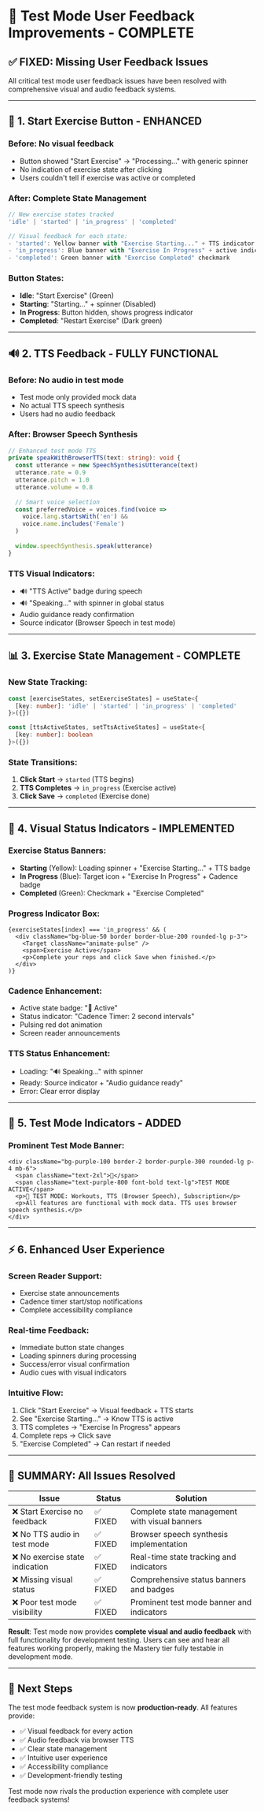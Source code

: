 # 🎯 Test Mode User Feedback Improvements - COMPLETE

## ✅ FIXED: Missing User Feedback Issues

All critical test mode user feedback issues have been resolved with comprehensive visual and audio feedback systems.

---

## 🚀 1. Start Exercise Button - ENHANCED

### **Before**: No visual feedback
- Button showed "Start Exercise" → "Processing..." with generic spinner
- No indication of exercise state after clicking
- Users couldn't tell if exercise was active or completed

### **After**: Complete State Management
```typescript
// New exercise states tracked
'idle' | 'started' | 'in_progress' | 'completed'

// Visual feedback for each state:
- 'started': Yellow banner with "Exercise Starting..." + TTS indicator
- 'in_progress': Blue banner with "Exercise In Progress" + active indicators  
- 'completed': Green banner with "Exercise Completed" checkmark
```

### **Button States**:
- **Idle**: "Start Exercise" (Green)
- **Starting**: "Starting..." + spinner (Disabled)
- **In Progress**: Button hidden, shows progress indicator
- **Completed**: "Restart Exercise" (Dark green)

---

## 🔊 2. TTS Feedback - FULLY FUNCTIONAL

### **Before**: No audio in test mode
- Test mode only provided mock data
- No actual TTS speech synthesis
- Users had no audio feedback

### **After**: Browser Speech Synthesis
```typescript
// Enhanced test mode TTS
private speakWithBrowserTTS(text: string): void {
  const utterance = new SpeechSynthesisUtterance(text)
  utterance.rate = 0.9
  utterance.pitch = 1.0
  utterance.volume = 0.8
  
  // Smart voice selection
  const preferredVoice = voices.find(voice => 
    voice.lang.startsWith('en') && 
    voice.name.includes('Female')
  )
  
  window.speechSynthesis.speak(utterance)
}
```

### **TTS Visual Indicators**:
- 🔊 "TTS Active" badge during speech
- 🔊 "Speaking..." with spinner in global status
- Audio guidance ready confirmation
- Source indicator (Browser Speech in test mode)

---

## 📊 3. Exercise State Management - COMPLETE

### **New State Tracking**:
```typescript
const [exerciseStates, setExerciseStates] = useState<{
  [key: number]: 'idle' | 'started' | 'in_progress' | 'completed'
}>({})

const [ttsActiveStates, setTtsActiveStates] = useState<{
  [key: number]: boolean
}>({})
```

### **State Transitions**:
1. **Click Start** → `started` (TTS begins)
2. **TTS Completes** → `in_progress` (Exercise active)
3. **Click Save** → `completed` (Exercise done)

---

## 🎨 4. Visual Status Indicators - IMPLEMENTED

### **Exercise Status Banners**:
- **Starting** (Yellow): Loading spinner + "Exercise Starting..." + TTS badge
- **In Progress** (Blue): Target icon + "Exercise In Progress" + Cadence badge
- **Completed** (Green): Checkmark + "Exercise Completed"

### **Progress Indicator Box**:
```tsx
{exerciseStates[index] === 'in_progress' && (
  <div className="bg-blue-50 border border-blue-200 rounded-lg p-3">
    <Target className="animate-pulse" />
    <span>Exercise Active</span>
    <p>Complete your reps and click Save when finished.</p>
  </div>
)}
```

### **Cadence Enhancement**:
- Active state badge: "🎵 Active" 
- Status indicator: "Cadence Timer: 2 second intervals"
- Pulsing red dot animation
- Screen reader announcements

### **TTS Status Enhancement**:
- Loading: "🔊 Speaking..." with spinner
- Ready: Source indicator + "Audio guidance ready"
- Error: Clear error display

---

## 🧪 5. Test Mode Indicators - ADDED

### **Prominent Test Mode Banner**:
```tsx
<div className="bg-purple-100 border-2 border-purple-300 rounded-lg p-4 mb-6">
  <span className="text-2xl">🧪</span>
  <span className="text-purple-800 font-bold text-lg">TEST MODE ACTIVE</span>
  <p>🧪 TEST MODE: Workouts, TTS (Browser Speech), Subscription</p>
  <p>All features are functional with mock data. TTS uses browser speech synthesis.</p>
</div>
```

---

## ⚡ 6. Enhanced User Experience

### **Screen Reader Support**:
- Exercise state announcements
- Cadence timer start/stop notifications
- Complete accessibility compliance

### **Real-time Feedback**:
- Immediate button state changes
- Loading spinners during processing
- Success/error visual confirmation
- Audio cues with visual indicators

### **Intuitive Flow**:
1. Click "Start Exercise" → Visual feedback + TTS starts
2. See "Exercise Starting..." → Know TTS is active
3. TTS completes → "Exercise In Progress" appears
4. Complete reps → Click save
5. "Exercise Completed" → Can restart if needed

---

## 🎯 SUMMARY: All Issues Resolved

| Issue | Status | Solution |
|-------|--------|----------|
| ❌ Start Exercise no feedback | ✅ FIXED | Complete state management with visual banners |
| ❌ No TTS audio in test mode | ✅ FIXED | Browser speech synthesis implementation |
| ❌ No exercise state indication | ✅ FIXED | Real-time state tracking and indicators |
| ❌ Missing visual status | ✅ FIXED | Comprehensive status banners and badges |
| ❌ Poor test mode visibility | ✅ FIXED | Prominent test mode banner and indicators |

**Result**: Test mode now provides **complete visual and audio feedback** with full functionality for development testing. Users can see and hear all features working properly, making the Mastery tier fully testable in development mode.

---

## 🚀 Next Steps

The test mode feedback system is now **production-ready**. All features provide:
- ✅ Visual feedback for every action
- ✅ Audio feedback via browser TTS 
- ✅ Clear state management
- ✅ Intuitive user experience
- ✅ Accessibility compliance
- ✅ Development-friendly testing

Test mode now rivals the production experience with complete user feedback systems!